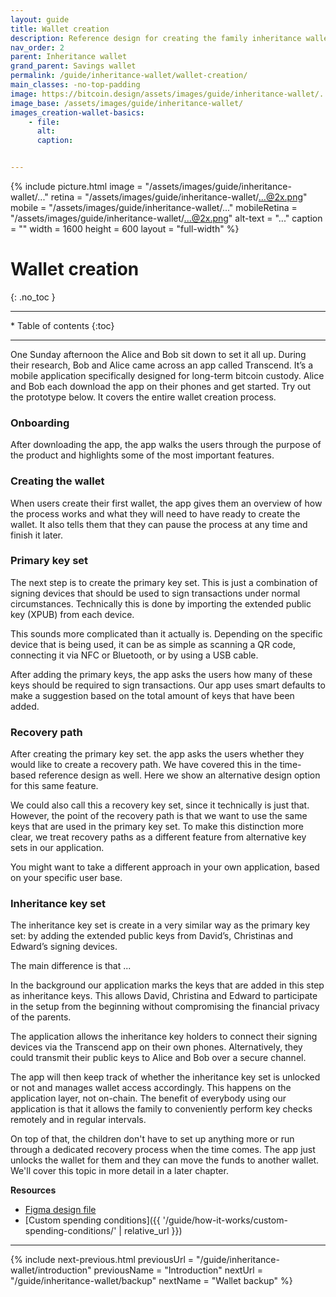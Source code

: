 ```yaml
---
layout: guide
title: Wallet creation
description: Reference design for creating the family inheritance wallet.
nav_order: 2
parent: Inheritance wallet
grand_parent: Savings wallet
permalink: /guide/inheritance-wallet/wallet-creation/
main_classes: -no-top-padding
image: https://bitcoin.design/assets/images/guide/inheritance-wallet/...
image_base: /assets/images/guide/inheritance-wallet/
images_creation-wallet-basics:
    - file: 
      alt: 
      caption: 


---
```


<!--

Editor's notes

This page covers a multi-key wallet that uses timelocks to provide additional recovery options.  

Illustration sources

https://www.figma.com/file/h5GP5v5dYfpXXfEUXf6nvC/Family-inheritance-wallet?type=design&node-id=5542%3A2119&mode=design&t=sBtcvrDzb8MPtWaK-1

-->

{% include picture.html
   image = "/assets/images/guide/inheritance-wallet/..."
   retina = "/assets/images/guide/inheritance-wallet/...@2x.png"
   mobile = "/assets/images/guide/inheritance-wallet/..."
   mobileRetina = "/assets/images/guide/inheritance-wallet/...@2x.png"
   alt-text = "..."
   caption = ""
   width = 1600
   height = 600
   layout = "full-width"
%}

# Wallet creation 
{: .no_toc }

---

<div class="glossary-toc" markdown="1">
 * Table of contents
{:toc}
</div>

---

One Sunday afternoon the Alice and Bob sit down to set it all up. During their research, Bob and Alice came across an app called Transcend. It’s a mobile application specifically designed for long-term bitcoin custody. Alice and Bob each download the app on their phones and get started. Try out the prototype below. It covers the entire wallet creation process.

<!--

To do: add prototype

-->

### Onboarding

After downloading the app, the app walks the users through the purpose of the product and highlights some of the most important features. 

<!--

Add designs

-->

### Creating the wallet

When users create their first wallet, the app gives them an overview of how the process works and what they will need to have ready to create the wallet. It also tells them that they can pause the process at any time and finish it later.    

<!--

Add designs

-->

### Primary key set

The next step is to create the primary key set. This is just a combination of signing devices that should be used to sign transactions under normal circumstances. Technically this is done by importing the extended public key (XPUB) from each device. 

This sounds more complicated than it actually is. Depending on the specific device that is being used, it can be as simple as scanning a QR code, connecting it via NFC or Bluetooth, or by using a USB cable.   

<!--

Add designs

-->

After adding the primary keys, the app asks the users how many of these keys should be required to sign transactions. Our app uses smart defaults to make a suggestion based on the total amount of keys that have been added. 

### Recovery path

After creating the primary key set. the app asks the users whether they would like to create a recovery path. We have covered this in the time-based reference design as well. Here we show an alternative design option for this same feature.

We could also call this a recovery key set, since it technically is just that. However, the point of the recovery path is that we want to use the same keys that are used in the primary key set. To make this distinction more clear, we treat recovery paths as a different feature from alternative key sets in our application. 

You might want to take a different approach in your own application, based on your specific user base.

<!--

Add designs

-->
   
### Inheritance key set

The inheritance key set is create in a very similar way as the primary key set: by adding the extended public keys from David’s, Christinas and Edward’s signing devices.

The main difference is that ... 

In the background our application marks the keys that are added in this step as inheritance keys. This allows David, Christina and Edward to participate in the setup from the beginning without compromising the financial privacy of the parents.

<!--

Add designs

-->

The application allows the inheritance key holders to connect their signing devices via the Transcend app on their own phones. Alternatively, they could transmit their public keys to Alice and Bob over a secure channel.

The app will then keep track of whether the inheritance key set is unlocked or not and manages wallet access accordingly. This happens on the application layer, not on-chain. The benefit of everybody using our application is that it allows the family to conveniently perform key checks remotely and in regular intervals. 

On top of that, the children don't have to set up anything more or run through a dedicated recovery process when the time comes. The app just unlocks the wallet for them and they can move the funds to another wallet. We'll cover this topic in more detail in a later chapter.


**Resources**
- [Figma design file](https://www.figma.com/file/h5GP5v5dYfpXXfEUXf6nvC/Family-inheritance-wallet?type=design&node-id=5542%3A2119&mode=design&t=sBtcvrDzb8MPtWaK-1)
- [Custom spending conditions]({{ '/guide/how-it-works/custom-spending-conditions/' | relative_url }})

---

{% include next-previous.html
   previousUrl = "/guide/inheritance-wallet/introduction"
   previousName = "Introduction"
   nextUrl = "/guide/inheritance-wallet/backup"
   nextName = "Wallet backup"
%}
